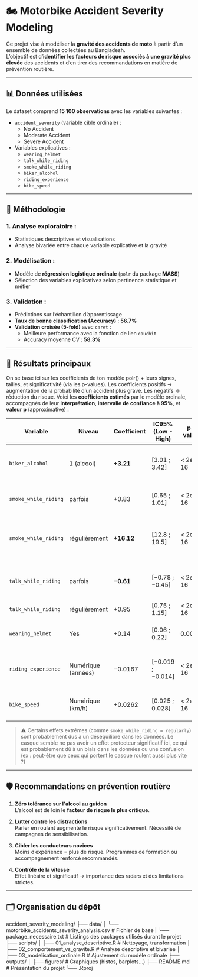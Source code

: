 # 🏍️ Motorbike Accident Severity Modeling

Ce projet vise à modéliser la **gravité des accidents de moto** à partir d’un ensemble de données collectées au Bangladesh.  
L’objectif est d’**identifier les facteurs de risque associés à une gravité plus élevée** des accidents et d’en tirer des recommandations en matière de prévention routière.

---

## 📊 Données utilisées

Le dataset comprend **15 100 observations** avec les variables suivantes :
- `accident_severity` (variable cible ordinale) :  
  - No Accident  
  - Moderate Accident  
  - Severe Accident
- Variables explicatives :
  - `wearing_helmet`
  - `talk_while_riding`
  - `smoke_while_riding`
  - `biker_alcohol`
  - `riding_experience`
  - `bike_speed`

---

## 🧪 Méthodologie

### 1. Analyse exploratoire :
- Statistiques descriptives et visualisations
- Analyse bivariée entre chaque variable explicative et la gravité

### 2. Modélisation :
- Modèle de **régression logistique ordinale** (`polr` du package **MASS**)
- Sélection des variables explicatives selon pertinence statistique et métier

### 3. Validation :
- Prédictions sur l’échantillon d’apprentissage
- **Taux de bonne classification (Accuracy)** : **56.7%**
- **Validation croisée (5-fold)** avec `caret` :
  - Meilleure performance avec la fonction de lien `cauchit`
  - Accuracy moyenne CV : **58.3%**

---

## 📌 Résultats principaux
On se base ici sur les coefficients de ton modèle polr() + leurs signes, tailles, et significativité (via les p-values).
Les coefficients positifs → augmentation de la probabilité d’un accident plus grave.
Les négatifs → réduction du risque.
Voici les **coefficients estimés** par le modèle ordinale, accompagnés de leur **interprétation**, **intervalle de confiance à 95%**, et **valeur p** (approximative) :

| Variable                           | Niveau            | Coefficient | IC95% (Low - High)  | p-value   | Interprétation                                                                 |
|------------------------------------|-------------------|-------------|---------------------|-----------|---------------------------------------------------------------------------------|
| `biker_alcohol`                    | 1 (alcool)        | **+3.21**   | [3.01 ; 3.42]       | < 2e-16   | Risque **massivement accru** d'accident grave                                  |
| `smoke_while_riding`              | parfois           | +0.83       | [0.65 ; 1.01]       | < 2e-16   | Effet significatif d’augmentation du risque                                    |
| `smoke_while_riding`              | régulièrement     | **+16.12**  | [12.8 ; 19.5]       | < 2e-16   | Effet **très extrême** (à interpréter avec prudence – faible effectif probable) |
| `talk_while_riding`               | parfois           | **−0.61**   | [−0.78 ; −0.45]     | < 2e-16   | Effet protecteur surprenant, potentiellement lié à un biais                    |
| `talk_while_riding`               | régulièrement     | +0.95       | [0.75 ; 1.15]       | < 2e-16   | Augmentation claire du risque                                                  |
| `wearing_helmet`                  | Yes               | +0.14       | [0.06 ; 0.22]       | 0.0005    | Effet faible et contre-intuitif (peut refléter une confusion)                 |
| `riding_experience`               | Numérique (années)| −0.0167     | [−0.019 ; −0.014]   | < 2e-16   | Chaque année d’expérience réduit légèrement le risque                          |
| `bike_speed`                      | Numérique (km/h)  | +0.0262     | [0.025 ; 0.028]     | < 2e-16   | La vitesse augmente le risque de gravité                                       |

> ⚠️ Certains effets extrêmes (comme `smoke_while_riding = regularly`) sont probablement dus à un déséquilibre dans les données.
> Le casque semble ne pas avoir un effet protecteur significatif ici, ce qui est probablement dû à un biais dans les données ou une confusion (ex : peut-être que ceux qui portent le casque roulent aussi plus vite ?)

---

## 🛡️ Recommandations en prévention routière

1. **Zéro tolérance sur l'alcool au guidon**  
   L’alcool est de loin le **facteur de risque le plus critique**.

2. **Lutter contre les distractions**  
   Parler en roulant augmente le risque significativement. Nécessité de campagnes de sensibilisation.

3. **Cibler les conducteurs novices**  
   Moins d’expérience = plus de risque. Programmes de formation ou accompagnement renforcé recommandés.

4. **Contrôle de la vitesse**  
   Effet linéaire et significatif → importance des radars et des limitations strictes.

---

## 🗂️ Organisation du dépôt
accident_severity_modeling/
├── data/
│   └── motorbike_accidents_severity_analysis.csv   # Fichier de base
|   └── package_necessaire.txt                      # Listings des packages utilisés durant le projet
├── scripts/
│   ├── 01_analyse_descriptive.R                    # Nettoyage, transformation
│   ├── 02_comportement_vs_gravite.R                # Analyse descriptive et bivariée
│   ├── 03_modelisation_ordinale.R                  # Ajustement du modèle ordinale
├── outputs/
│   ├── figures/                                    # Graphiques (histos, barplots...)
├── README.md                                       # Présentation du projet
└── .Rproj                          


